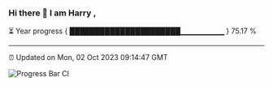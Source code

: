 ### Hi there 👋 I am Harry , 

⏳ Year progress { ██████████████████████▁▁▁▁▁▁▁▁ } 75.17 %

---

⏰ Updated on Mon, 02 Oct 2023 09:14:47 GMT

![Progress Bar CI](https://github.com/duykhang68/duykhang68/workflows/Progress%20Bar%20CI/badge.svg)
